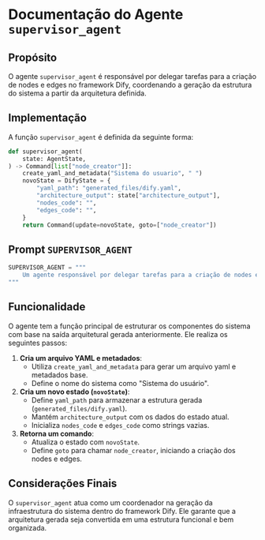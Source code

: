 # Documentação do Agente `supervisor_agent`

## Propósito
O agente `supervisor_agent` é responsável por delegar tarefas para a criação de nodes e edges no framework Dify, coordenando a geração da estrutura do sistema a partir da arquitetura definida.

## Implementação
A função `supervisor_agent` é definida da seguinte forma:

```python
def supervisor_agent(
    state: AgentState,
) -> Command[list["node_creator"]]:
    create_yaml_and_metadata("Sistema do usuario", " ")
    novoState = DifyState = {
        "yaml_path": "generated_files/dify.yaml",
        "architecture_output": state["architecture_output"],
        "nodes_code": "",
        "edges_code": "",
    }
    return Command(update=novoState, goto=["node_creator"])
```

## Prompt `SUPERVISOR_AGENT`

```python
SUPERVISOR_AGENT = """
    Um agente responsável por delegar tarefas para a criação de nodes e edges do framework Dify.
"""
```

## Funcionalidade
O agente tem a função principal de estruturar os componentes do sistema com base na saída arquitetural gerada anteriormente. Ele realiza os seguintes passos:

1. **Cria um arquivo YAML e metadados**:
    - Utiliza `create_yaml_and_metadata` para gerar um arquivo yaml e metadados base.
    - Define o nome do sistema como "Sistema do usuário".
2. **Cria um novo estado (`novoState`)**:
    - Define `yaml_path` para armazenar a estrutura gerada (`generated_files/dify.yaml`).
    - Mantém `architecture_output` com os dados do estado atual.
    - Inicializa `nodes_code` e `edges_code` como strings vazias.
3. **Retorna um comando**:
    - Atualiza o estado com `novoState`.
    - Define `goto` para chamar `node_creator`, iniciando a criação dos nodes e edges.

## Considerações Finais
O `supervisor_agent` atua como um coordenador na geração da infraestrutura do sistema dentro do framework Dify. Ele garante que a arquitetura gerada seja convertida em uma estrutura funcional e bem organizada.

